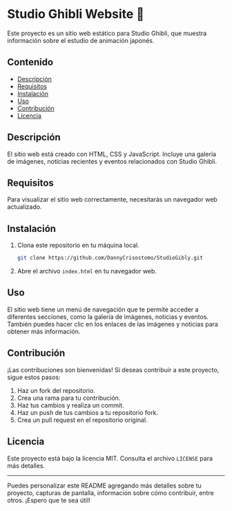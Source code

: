 # Studio Ghibli Website 🎥

Este proyecto es un sitio web estático para Studio Ghibli, que muestra información sobre el estudio de animación japonés.

## Contenido

- [Descripción](#descripción)
- [Requisitos](#requisitos)
- [Instalación](#instalación)
- [Uso](#uso)
- [Contribución](#contribución)
- [Licencia](#licencia)

## Descripción

El sitio web está creado con HTML, CSS y JavaScript. Incluye una galería de imágenes, noticias recientes y eventos relacionados con Studio Ghibli.

## Requisitos

Para visualizar el sitio web correctamente, necesitarás un navegador web actualizado.

## Instalación

1. Clona este repositorio en tu máquina local.
   ```bash
   git clone https://github.com/DannyCrisostomo/StudioGibly.git
   ```
2. Abre el archivo `index.html` en tu navegador web.

## Uso

El sitio web tiene un menú de navegación que te permite acceder a diferentes secciones, como la galería de imágenes, noticias y eventos. También puedes hacer clic en los enlaces de las imágenes y noticias para obtener más información.

## Contribución

¡Las contribuciones son bienvenidas! Si deseas contribuir a este proyecto, sigue estos pasos:

1. Haz un fork del repositorio.
2. Crea una rama para tu contribución.
3. Haz tus cambios y realiza un commit.
4. Haz un push de tus cambios a tu repositorio fork.
5. Crea un pull request en el repositorio original.

## Licencia

Este proyecto está bajo la licencia MIT. Consulta el archivo `LICENSE` para más detalles.

---

Puedes personalizar este README agregando más detalles sobre tu proyecto, capturas de pantalla, información sobre cómo contribuir, entre otros. ¡Espero que te sea útil!
